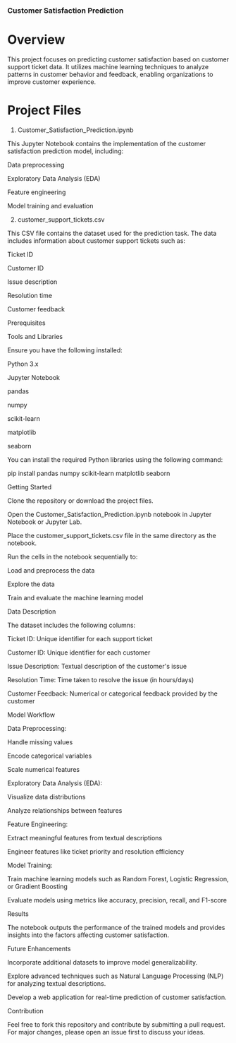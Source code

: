 ### Customer Satisfaction Prediction

# Overview

This project focuses on predicting customer satisfaction based on customer support ticket data. It utilizes machine learning techniques to analyze patterns in customer behavior and feedback, enabling organizations to improve customer experience.

# Project Files

1. Customer_Satisfaction_Prediction.ipynb

This Jupyter Notebook contains the implementation of the customer satisfaction prediction model, including:

Data preprocessing

Exploratory Data Analysis (EDA)

Feature engineering

Model training and evaluation

2. customer_support_tickets.csv

This CSV file contains the dataset used for the prediction task. The data includes information about customer support tickets such as:

Ticket ID

Customer ID

Issue description

Resolution time

Customer feedback

Prerequisites

Tools and Libraries

Ensure you have the following installed:

Python 3.x

Jupyter Notebook

pandas

numpy

scikit-learn

matplotlib

seaborn

You can install the required Python libraries using the following command:

pip install pandas numpy scikit-learn matplotlib seaborn

Getting Started

Clone the repository or download the project files.

Open the Customer_Satisfaction_Prediction.ipynb notebook in Jupyter Notebook or Jupyter Lab.

Place the customer_support_tickets.csv file in the same directory as the notebook.

Run the cells in the notebook sequentially to:

Load and preprocess the data

Explore the data

Train and evaluate the machine learning model

Data Description

The dataset includes the following columns:

Ticket ID: Unique identifier for each support ticket

Customer ID: Unique identifier for each customer

Issue Description: Textual description of the customer's issue

Resolution Time: Time taken to resolve the issue (in hours/days)

Customer Feedback: Numerical or categorical feedback provided by the customer

Model Workflow

Data Preprocessing:

Handle missing values

Encode categorical variables

Scale numerical features

Exploratory Data Analysis (EDA):

Visualize data distributions

Analyze relationships between features

Feature Engineering:

Extract meaningful features from textual descriptions

Engineer features like ticket priority and resolution efficiency

Model Training:

Train machine learning models such as Random Forest, Logistic Regression, or Gradient Boosting

Evaluate models using metrics like accuracy, precision, recall, and F1-score

Results

The notebook outputs the performance of the trained models and provides insights into the factors affecting customer satisfaction.

Future Enhancements

Incorporate additional datasets to improve model generalizability.

Explore advanced techniques such as Natural Language Processing (NLP) for analyzing textual descriptions.

Develop a web application for real-time prediction of customer satisfaction.

Contribution

Feel free to fork this repository and contribute by submitting a pull request. For major changes, please open an issue first to discuss your ideas.
